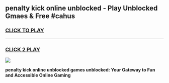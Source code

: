 
## penalty kick online unblocked - Play Unblocked Gmaes & Free #cahus
<h3>
<a href="https://news.freeplayer.one?title=penalty_kick_online_unblocked&ref=03M">CLICK TO PLAY</a></h3>
<hr>

<h3>
<a href="https://news.freeplayer.one?title=penalty_kick_online_unblocked&ref=03M">CLICK 2 PLAY</a>
  
</h3>

<a href="https://news.freeplayer.one?title=penalty_kick_online_unblocked&ref=03M"><img src="https://clearcache.store/games.png"></a>


**penalty kick online unblocked games unblocked: Your Gateway to Fun and Accessible Online Gaming**
